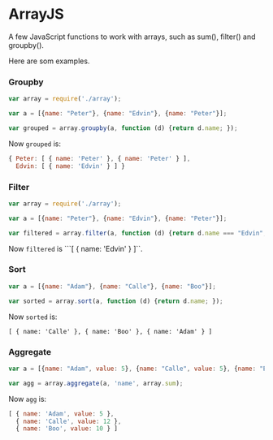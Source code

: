 # ArrayJS

A few JavaScript functions to work with arrays, such as sum(), filter() and groupby().


Here are som examples.

### Groupby

```javascript
var array = require('./array');

var a = [{name: "Peter"}, {name: "Edvin"}, {name: "Peter"}];

var grouped = array.groupby(a, function (d) {return d.name; });
```

Now ```grouped``` is:

```javascript
{ Peter: [ { name: 'Peter' }, { name: 'Peter' } ],
  Edvin: [ { name: 'Edvin' } ] }
```

### Filter

```javascript
var array = require('./array');

var a = [{name: "Peter"}, {name: "Edvin"}, {name: "Peter"}];

var filtered = array.filter(a, function (d) {return d.name === "Edvin"; });
```

Now ```filtered``` is ```[ { name: 'Edvin' } ]``.


### Sort

```javascript
var a = [{name: "Adam"}, {name: "Calle"}, {name: "Boo"}];

var sorted = array.sort(a, function (d) {return d.name; });
```

Now ```sorted``` is:
```
[ { name: 'Calle' }, { name: 'Boo' }, { name: 'Adam' } ]
```

### Aggregate

```javascript
var a = [{name: "Adam", value: 5}, {name: "Calle", value: 5}, {name: "Boo", value: 5}, {name: "Boo", value: 5}, {name: "Calle", value: 7}];

var agg = array.aggregate(a, 'name', array.sum);
```

Now ```agg``` is:

```javascript
[ { name: 'Adam', value: 5 },
  { name: 'Calle', value: 12 },
  { name: 'Boo', value: 10 } ]
```
